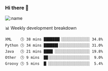 ### Hi there 👋

<!--
**lv2020/lv2020** is a ✨ _special_ ✨ repository because its `README.md` (this file) appears on your GitHub profile.

Here are some ideas to get you started:

- 🔭 I’m currently working on ...
- 🌱 I’m currently learning ...
- 👯 I’m looking to collaborate on ...
- 🤔 I’m looking for help with ...
- 💬 Ask me about ...
- 📫 How to reach me: ...
- 😄 Pronouns: ...
- ⚡ Fun fact: ...
-->
![:name](https://count.getloli.com/get/@:lv2020)
 <!-- waka-box start -->
📊 Weekly development breakdown
```text
XML    🕓 38 mins ███████▎░░░░░░░░░░░░░ 34.8%
Python 🕓 34 mins ██████▌░░░░░░░░░░░░░░ 31.0%
Java   🕓 21 mins ████▏░░░░░░░░░░░░░░░░ 19.8%
Other  🕓 9 mins  █▉░░░░░░░░░░░░░░░░░░░  9.0%
Groovy 🕓 5 mins  █▏░░░░░░░░░░░░░░░░░░░  5.4%
```
<!-- Powered by https://github.com/YouEclipse/waka-box-go . -->
<!-- waka-box end -->
